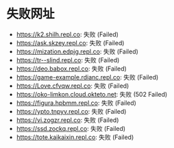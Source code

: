 # 失败网址
- https://k2.shilh.repl.co: 失败 (Failed)
- https://ask.skzey.repl.co: 失败 (Failed)
- https://mization.edpjg.repl.co: 失败 (Failed)
- https://tr--slind.repl.co: 失败 (Failed)
- https://deo.babox.repl.co: 失败 (Failed)
- https://game-example.rdianc.repl.co: 失败 (Failed)
- https://Love.cfvqw.repl.co: 失败 (Failed)
- https://oko-limkon.cloud.okteto.net: 失败 (502
Failed)
- https://figura.hpbmm.repl.co: 失败 (Failed)
- https://ypto.tnpyv.repl.co: 失败 (Failed)
- https://vi.zogzr.repl.co: 失败 (Failed)
- https://ssd.zockq.repl.co: 失败 (Failed)
- https://tote.kaikaixin.repl.co: 失败 (Failed)
